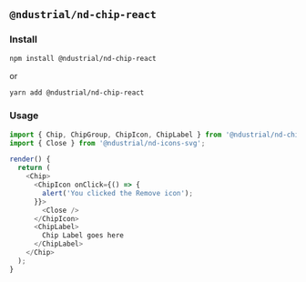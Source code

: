 ## `@ndustrial/nd-chip-react`

### Install

```bash
npm install @ndustrial/nd-chip-react
```

or

```bash
yarn add @ndustrial/nd-chip-react
```

### Usage

```javascript
import { Chip, ChipGroup, ChipIcon, ChipLabel } from '@ndustrial/nd-chip-react';
import { Close } from '@ndustrial/nd-icons-svg';

render() {
  return (
    <Chip>
      <ChipIcon onClick={() => {
        alert('You clicked the Remove icon');
      }}>
        <Close />
      </ChipIcon>
      <ChipLabel>
        Chip Label goes here
      </ChipLabel>
    </Chip>
  );
}
```
